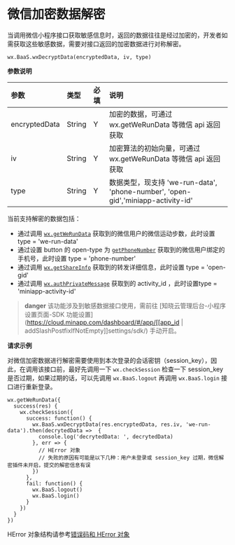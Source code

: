 <!-- ex_nonav -->

# 微信加密数据解密

当调用微信小程序接口获取敏感信息时，返回的数据往往是经过加密的，开发者如需获取这些敏感数据，需要对接口返回的加密数据进行对称解密。

`wx.BaaS.wxDecryptData(encryptedData, iv, type)`

**参数说明**

| 参数           | 类型    | 必填 | 说明 |
| :------------ | :------ | :-- | :-- |
| encryptedData | String  | Y   | 加密的数据，可通过 wx.getWeRunData 等微信 api 返回获取 |
| iv            | String  | Y   | 加密算法的初始向量，可通过 wx.getWeRunData 等微信 api 返回获取 |
| type          | String  | Y   | 数据类型，现支持 'we-run-data', 'phone-number', 'open-gid','miniapp-activity-id' |

当前支持解密的数据包括：
- 通过调用 [`wx.getWeRunData`](https://developers.weixin.qq.com/miniprogram/dev/api/open-api/werun/wx.getWeRunData.html) 获取到的微信用户的微信运动步数，此时设置 type = 'we-run-data'
- 通过设置 button 的 open-type 为 [`getPhoneNumber`](https://developers.weixin.qq.com/miniprogram/dev/framework/open-ability/getPhoneNumber.html) 获取到的微信用户绑定的手机号，此时设置 type = 'phone-number'
- 通过调用 [`wx.getShareInfo`](https://developers.weixin.qq.com/miniprogram/dev/api/share/wx.getShareInfo.html) 获取到的转发详细信息，此时设置 type = 'open-gid'
- 通过调用 [`wx.authPrivateMessage`](https://developers.weixin.qq.com/miniprogram/dev/api/share/wx.authPrivateMessage.html) 获取到的 activity_id ，此时设置type = 'miniapp-activity-id'

> **danger**
> 该功能涉及到敏感数据接口使用，需前往 [知晓云管理后台-小程序设置页面-SDK 功能设置](https://cloud.minapp.com/dashboard/#/app/[[app_id | addSlashPostfixIfNotEmpty]]settings/sdk/) 手动开启。

**请求示例**

对微信加密数据进行解密需要使用到本次登录的会话密钥（session_key），因此，在调用该接口前，最好先调用一下 `wx.checkSession` 检查一下 session_key 是否过期，如果过期的话，可以先调用 `wx.BaaS.logout` 再调用 `wx.BaaS.login` 接口进行重新登录。

```
wx.getWeRunData({
  success(res) {
    wx.checkSession({
      success: function() {
        wx.BaaS.wxDecryptData(res.encryptedData, res.iv, 'we-run-data').then(decrytedData =>  {
          console.log('decrytedData: ', decrytedData)
        }, err => {
          // HError 对象
          // 失败的原因有可能是以下几种：用户未登录或 session_key 过期，微信解密插件未开启，提交的解密信息有误
        })
      },
      fail: function() {
        wx.BaaS.logout()
        wx.BaaS.login()
      }
    })
  }
})
```

HError 对象结构请参考[错误码和 HError 对象](./error-code.md)
